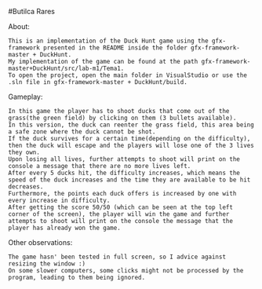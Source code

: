 #Butilca Rares

About:

    This is an implementation of the Duck Hunt game using the gfx-framework presented in the README inside the folder gfx-framework-master + DuckHunt.
    My implementation of the game can be found at the path gfx-framework-master+DuckHunt/src/lab-m1/Tema1.
    To open the project, open the main folder in VisualStudio or use the .sln file in gfx-framework-master + DuckHunt/build.

Gameplay:

    In this game the player has to shoot ducks that come out of the grass(the green field) by clicking on them (3 bullets available).
    In this version, the duck can reenter the grass field, this area being a safe zone where the duck cannot be shot.
    If the duck survives for a certain time(depending on the difficulty), then the duck will escape and the players will lose one of the 3 lives they own.
    Upon losing all lives, further attempts to shoot will print on the console a message that there are no more lives left.
    After every 5 ducks hit, the difficulty increases, which means the speed of the duck increases and the time they are available to be hit decreases.
    Furthermore, the points each duck offers is increased by one with every increase in difficulty.
    After getting the score 50/50 (which can be seen at the top left corner of the screen), the player will win the game and further attempts to shoot will print on the console the message that the player has already won the game.

Other observations:

    The game hasn' been tested in full screen, so I advice against resizing the window :)
    On some slower computers, some clicks might not be processed by the program, leading to them being ignored.
